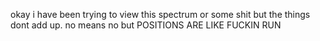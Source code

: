 okay i have been trying to view this spectrum or some shit but the things dont add up.
no means no but
POSITIONS ARE LIKE FUCKIN RUN
